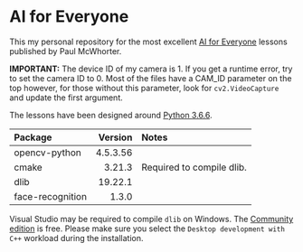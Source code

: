 # AI for Everyone

This my personal repository for the most excellent
[AI for Everyone](https://www.youtube.com/watch?v=gD_HWj_hvbo&list=PLGs0VKk2DiYyXlbJVaE8y1qr24YldYNDm)
lessons published by Paul McWhorter.

__IMPORTANT:__
The device ID of my camera is 1. If you get a runtime error, try to set the
camera ID to 0. Most of the files have a CAM_ID parameter on the top however,
for those without this parameter, look for `cv2.VideoCapture` and update the
first argument.

The lessons have been designed around [Python 3.6.6](https://www.python.org/downloads/release/python-366/).

| Package          | Version  | Notes                     |
| :--------------- | -------: | :------------------------ |
| opencv-python    | 4.5.3.56 |                           | 
| cmake            | 3.21.3   | Required to compile dlib. |
| dlib             | 19.22.1  |                           |
| face-recognition | 1.3.0    |                           |

Visual Studio may be required to compile `dlib` on Windows. The
[Community edition](https://visualstudio.microsoft.com/vs/community/) is free.
Please make sure you select the `Desktop development with C++` workload during the
installation.